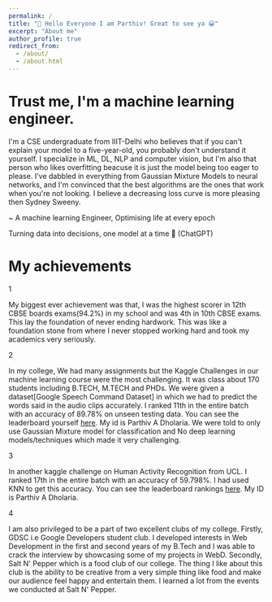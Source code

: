 ```yaml
---
permalink: /
title: "👋 Hello Everyone I am Parthiv! Great to see ya 😀"
excerpt: "About me"
author_profile: true
redirect_from:
  - /about/
  - /about.html
---
```


<link rel="stylesheet" href="/assets/css/ml-intro-card.css">

<div class="ml-intro-card">
  <h1 class="ml-intro-title">
    <span class="title-part1">Trust me, I'm a</span>
    <span class="title-part2">machine learning engineer.</span>
  </h1>
  
  <p class="ml-intro-description">
    I'm a CSE undergraduate from IIIT-Delhi who believes that if you can't explain your model to a five-year-old, you probably don't understand it yourself. I specialize in ML, DL, NLP and computer vision, but I'm also that person who likes overfitting beacuse it is just the model being too eager to please. I've dabbled in everything from Gaussian Mixture Models to neural networks, and I'm convinced that the best algorithms are the ones that work when you're not looking. I believe a decreasing loss curve is more pleasing then Sydney Sweeny. 
  </p>
  
  <p class="ml-intro-attribution">~ A machine learning Engineer, Optimising life at every epoch</p>
  
  <p class="ml-intro-tagline">Turning data into decisions, one model at a time 🧠 (ChatGPT)</p>
</div>

# My achievements

<link rel="stylesheet" href="/assets/css/achievement-cards.css">

<div class="achievement-cards-container">
  <div class="achievement-card">
    <div class="achievement-number">1</div>
    <p class="achievement-text">My biggest ever achievement was that, I was the highest scorer in 12th CBSE boards exams(94.2%) in my school and was 4th in 10th CBSE exams. This lay the foundation of never ending hardwork. This was like a foundation stone from where I never stopped working hard and took my academics very seriously.</p>
  </div>
  
  <div class="achievement-card">
    <div class="achievement-number">2</div>
    <p class="achievement-text">In my college, We had many assignments but the Kaggle Challenges in our machine learning course were the most challenging. It was class about 170 students including B.TECH, M.TECH and PHDs. We were given a dataset[Google Speech Command Dataset] in which we had to predict the words said in the audio clips accurately. I ranked 11th in the entire batch with an accuracy of 89.78% on unseen testing data. You can see the leaderboard yourself <a href="https://www.kaggle.com/competitions/gaussian-mixture-models/leaderboard">here</a>. My id is Parthiv A Dholaria. We were told to only use Gaussian Mixture model for classification and No deep learning models/techniques which made it very challenging.</p>
  </div>
  
  <div class="achievement-card">
    <div class="achievement-number">3</div>
    <p class="achievement-text">In another kaggle challenge on Human Activity Recognition from UCL. I ranked 17th in the entire batch with an accuracy of 59.798%. I had used KNN to get this accuracy. You can see the leaderboard rankings <a href="https://www.kaggle.com/competitions/unsupervised-learning-m2023/leaderboard">here</a>. My ID is Parthiv A Dholaria.</p>
  </div>
  
  <div class="achievement-card">
    <div class="achievement-number">4</div>
    <p class="achievement-text">I am also privileged to be a part of two excellent clubs of my college. Firstly, GDSC i.e Google Developers student club. I developed interests in Web Development in the first and second years of my B.Tech and I was able to crack the interview by showcasing some of my projects in WebD. Secondly, Salt N' Pepper which is a food club of our college. The thing I like about this club is the ability to be creative from a very simple thing like food and make our audience feel happy and entertain them. I learned a lot from the events we conducted at Salt N' Pepper.</p>
  </div>
</div>

<!-- # A data-driven personal website

Like many other Jekyll-based GitHub Pages templates, academicpages makes you separate the website's content from its form. The content & metadata of your website are in structured markdown files, while various other files constitute the theme, specifying how to transform that content & metadata into HTML pages. You keep these various markdown (.md), YAML (.yml), HTML, and CSS files in a public GitHub repository. Each time you commit and push an update to the repository, the [GitHub pages](https://pages.github.com/) service creates static HTML pages based on these files, which are hosted on GitHub's servers free of charge.

Many of the features of dynamic content management systems (like Wordpress) can be achieved in this fashion, using a fraction of the computational resources and with far less vulnerability to hacking and DDoSing. You can also modify the theme to your heart's content without touching the content of your site. If you get to a point where you've broken something in Jekyll/HTML/CSS beyond repair, your markdown files describing your talks, publications, etc. are safe. You can rollback the changes or even delete the repository and start over -- just be sure to save the markdown files! Finally, you can also write scripts that process the structured data on the site, such as [this one](https://github.com/academicpages/academicpages.github.io/blob/master/talkmap.ipynb) that analyzes metadata in pages about talks to display [a map of every location you've given a talk](https://academicpages.github.io/talkmap.html).

# Getting started

1. Register a GitHub account if you don't have one and confirm your e-mail (required!)
1. Fork [this repository](https://github.com/academicpages/academicpages.github.io) by clicking the "fork" button in the top right.
1. Go to the repository's settings (rightmost item in the tabs that start with "Code", should be below "Unwatch"). Rename the repository "[your GitHub username].github.io", which will also be your website's URL.
1. Set site-wide configuration and create content & metadata (see below -- also see [this set of diffs](http://archive.is/3TPas) showing what files were changed to set up [an example site](https://getorg-testacct.github.io) for a user with the username "getorg-testacct")
1. Upload any files (like PDFs, .zip files, etc.) to the files/ directory. They will appear at https://[your GitHub username].github.io/files/example.pdf.
1. Check status by going to the repository settings, in the "GitHub pages" section

## Site-wide configuration

The main configuration file for the site is in the base directory in [\_config.yml](https://github.com/academicpages/academicpages.github.io/blob/master/_config.yml), which defines the content in the sidebars and other site-wide features. You will need to replace the default variables with ones about yourself and your site's github repository. The configuration file for the top menu is in [\_data/navigation.yml](https://github.com/academicpages/academicpages.github.io/blob/master/_data/navigation.yml). For example, if you don't have a portfolio or blog posts, you can remove those items from that navigation.yml file to remove them from the header.

## Create content & metadata

For site content, there is one markdown file for each type of content, which are stored in directories like \_publications, \_talks, \_posts, \_teaching, or \_pages. For example, each talk is a markdown file in the [\_talks directory](https://github.com/academicpages/academicpages.github.io/tree/master/_talks). At the top of each markdown file is structured data in YAML about the talk, which the theme will parse to do lots of cool stuff. The same structured data about a talk is used to generate the list of talks on the [Talks page](https://academicpages.github.io/talks), each [individual page](https://academicpages.github.io/talks/2012-03-01-talk-1) for specific talks, the talks section for the [CV page](https://academicpages.github.io/cv), and the [map of places you've given a talk](https://academicpages.github.io/talkmap.html) (if you run this [python file](https://github.com/academicpages/academicpages.github.io/blob/master/talkmap.py) or [Jupyter notebook](https://github.com/academicpages/academicpages.github.io/blob/master/talkmap.ipynb), which creates the HTML for the map based on the contents of the \_talks directory).

**Markdown generator**

I have also created [a set of Jupyter notebooks](https://github.com/academicpages/academicpages.github.io/tree/master/markdown_generator) that converts a CSV containing structured data about talks or presentations into individual markdown files that will be properly formatted for the academicpages template. The sample CSVs in that directory are the ones I used to create my own personal website at stuartgeiger.com. My usual workflow is that I keep a spreadsheet of my publications and talks, then run the code in these notebooks to generate the markdown files, then commit and push them to the GitHub repository.

## How to edit your site's GitHub repository

Many people use a git client to create files on their local computer and then push them to GitHub's servers. If you are not familiar with git, you can directly edit these configuration and markdown files directly in the github.com interface. Navigate to a file (like [this one](https://github.com/academicpages/academicpages.github.io/blob/master/_talks/2012-03-01-talk-1.md) and click the pencil icon in the top right of the content preview (to the right of the "Raw | Blame | History" buttons). You can delete a file by clicking the trashcan icon to the right of the pencil icon. You can also create new files or upload files by navigating to a directory and clicking the "Create new file" or "Upload files" buttons.

Example: editing a markdown file for a talk
![Editing a markdown file for a talk](/images/editing-talk.png)

## For more info

More info about configuring academicpages can be found in [the guide](https://academicpages.github.io/markdown/). The [guides for the Minimal Mistakes theme](https://mmistakes.github.io/minimal-mistakes/docs/configuration/) (which this theme was forked from) might also be helpful. -->
